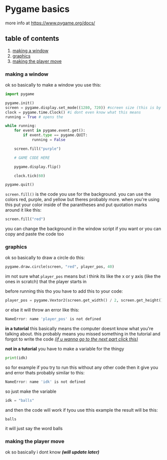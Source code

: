 <!-- download markdown preview or look at this on github -->

# Pygame basics

more info at https://www.pygame.org/docs/
## table of contents
1. [making a window](#making-a-window)
2. [graphics](#graphics)
3. [making the player move](#making-the-player-move)
### making a window

ok so basically to make a window you use this:

```python
import pygame

pygame.init()
screen = pygame.display.set_mode((1280, 720)) #screen size (this is by pixels i think)
clock = pygame.time.Clock() #i dont even know what this means
running = True # opens the

while running:
    for event in pygame.event.get():
        if event.type == pygame.QUIT:
            running = False

    screen.fill("purple")

    # GAME CODE HERE

    pygame.display.flip()

    clock.tick(60)

pygame.quit()

```

`screen.fill()` is the code you use for the background. you can use the colors red, purple, and yellow but theres probably more. when you're using this put your color inside of the parantheses and put quotation marks around it like this:

```python
screen.fill("red")
```

you can change the background in the window script if you want or you can copy and paste the code too

### graphics

ok so basically to draw a circle do this:

```python
pygame.draw.circle(screen, "red", player_pos, 40)
```

im not sure what `player_pos` means but i think its like the x or y axis (like the ones in scratch) that the player starts in

before running this tho you have to add this to your code:

```python
player_pos = pygame.Vextor2(screen.get_width() / 2, screen.get_height() / 2)
```

or else it will throw an error like this:
```powershell
NameError: name 'player_pos' is not defined
```
**in a tutorial**
this basically means the computer doesnt know what you're talking about. this probably means you missed something in the tutorial and forgot to write the code 
<u> *(if u wanna go to the next part click [this](#making-the-player-move))*</u>

**not in a tutorial**
you have to make a variable for the thingy

```python
print(idk)
```
so for example if you try to run this without any other code then it give you and error thats probably similar to this:

```powershell
NameError: name 'idk' is not defined
```
so just make the variable 

```python
idk = "balls"
```

and then the code will work if tyou use tthis example the result will be this:

```
balls
```
it will just say the word balls

### making the player move

ok so basically i dont know *__(will update later)__*
